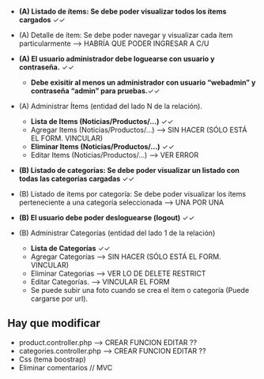 
- **(A) Listado de ítems: Se debe poder visualizar todos los ítems cargados** ✓✓
- (A) Detalle de ítem: Se debe poder navegar y visualizar cada ítem particularmente --> HABRÍA QUE PODER INGRESAR A C/U
- **(A) El usuario administrador debe loguearse con usuario y contraseña.** ✓✓
  - **Debe exisitir al menos un administrador con usuario “webadmin” y contraseña “admin” para pruebas.**✓✓
- (A) Administrar Ítems (entidad del lado N de la relación).
  - **Lista de Items (Noticias/Productos/…)** ✓✓
  - Agregar Items (Noticias/Productos/…) --> SIN HACER (SÓLO ESTÁ EL FORM. VINCULAR)
  - **Eliminar Items (Noticias/Productos/…)** ✓✓
  - Editar Items (Noticias/Productos/…) --> VER ERROR

- **(B) Listado de categorías: Se debe poder visualizar un listado con todas las categorías cargadas** ✓✓
- (B) Listado de ítems por categoría: Se debe poder visualizar los ítems perteneciente a una categoría seleccionada --> UNA POR UNA
- **(B) El usuario debe poder desloguearse (logout)** ✓✓
- (B) Administrar Categorías (entidad del lado 1 de la relación)
  - **Lista de Categorías** ✓✓
  - Agregar Categorías --> SIN HACER (SÓLO ESTÁ EL FORM. VINCULAR)
  - Eliminar Categorias --> VER LO DE DELETE RESTRICT
  - Editar Categorías. --> VINCULAR EL FORM 
  - Se puede subir una foto cuando se crea el ítem o categoría (Puede cargarse por url).

## Hay que modificar
- product.controller.php --> CREAR FUNCION EDITAR ??
- categories.controller.php --> CREAR FUNCION EDITAR ??
- Css (tema boostrap)
- Eliminar comentarios // MVC




